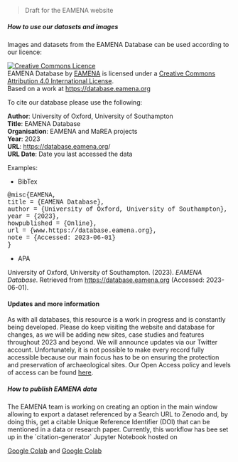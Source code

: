 > Draft for the EAMENA website

<h5 class="rtejustify" id="open-data">How to use our datasets and images</h5>

<p>Images and datasets from the EAMENA Database can be used according to our licence:</p>

<p>
	<a href="http://creativecommons.org/licenses/by/4.0/" rel="license"><img alt="Creative Commons Licence" src="https://i.creativecommons.org/l/by/4.0/88x31.png" style="border-width:0" /></a>
	<br />
	<span href="http://purl.org/dc/dcmitype/Dataset" property="dct:title" rel="dct:type" xmlns:dct="http://purl.org/dc/terms/">EAMENA Database</span> by <a href="https://eamena.org" property="cc:attributionName" rel="cc:attributionURL" xmlns:cc="http://creativecommons.org/ns#">EAMENA</a>        is licensed under a <a href="http://creativecommons.org/licenses/by/4.0/" rel="license">Creative Commons Attribution 4.0 International License</a>.
	<br /> Based on a work at <a href="https://database.eamena.org">https://database.eamena.org</a></p>

<p>To cite our database please use the following:</p>

<p><strong>Author</strong>: University of Oxford, University of Southampton
	<br />
	<strong>Title</strong>: EAMENA Database
	<br />
	<strong>Organisation</strong>: EAMENA and MaREA projects
	<br />
	<strong>Year</strong>: 2023
	<br />
	<strong>URL</strong>: <a href="http://database.eamena.org">https://database.eamena.org</a>/
	<br />
	<strong>URL Date</strong>: Date you last accessed the data</p>

<p>Examples:</p>

<ul>
	<li>BibTex</li>
</ul>

<p style="font-family:courier;">@misc{EAMENA,
	<br /> title = {EAMENA Database},
	<br /> author = {University of Oxford, University of Southampton},
	<br /> year = {2023},
	<br /> howpublished = {Online},
	<br /> url = {www.https://database.eamena.org},
	<br /> note = {Accessed: 2023-06-01}
	<br /> }
</p>

<ul>
	<li>APA</li>
</ul>

<p>University of Oxford, University of Southampton. (2023). <em>EAMENA Database</em>. Retrieved from <a href="https//database.eamena.org" target="_new">https://database.eamena.org</a> (Accessed: 2023-06-01).</p>

<h4 class="rtejustify">Updates and more information</h4>

<p class="rtejustify">As with all databases, this resource is a work in progress and is constantly being developed. Please do keep visiting the website and database for changes, as we will be adding new sites, case studies and features throughout 2023 and beyond. We will
	announce updates via our Twitter account. Unfortunately, it is not possible to make every record fully accessible because our main focus has to be on ensuring the protection and preservation of archaeological sites.&nbsp;Our Open Access policy
	and levels of access can be&nbsp;found&nbsp;<a href="https://eamena.web.ox.ac.uk/article/eamena-marea-open-access-policy">here</a>.</p>

<h5 class="rtejustify" id="publish-data">How to publish EAMENA data</h5>

<p>The EAMENA team is working on creating an option in the main window allowing to export a dataset referenced by a Search URL to Zenodo and, by doing this, get a citable Unique Reference Identifier (DOI) that can be mentioned in a data or research paper. Currently, this workflow has bee set up in the `citation-generator` Jupyter Notebook hosted on  </p>

<a href="https://github.com/eamena-project/eamena-arches-dev/blob/main/dev/citations/citation_generator.ipynb">Google Colab</a> and <a href="https://colab.research.google.com/github/eamena-project/eamena-arches-dev/blob/main/dev/citations/citation_generator.ipynb">Google Colab</a>